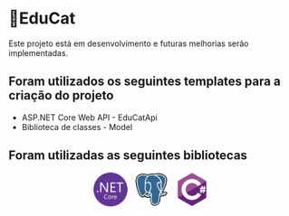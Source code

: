 # 🐾EduCat
Este projeto está em desenvolvimento e futuras melhorias serão implementadas.
## Foram utilizados os seguintes templates para a criação do projeto
- ASP.NET Core Web API - EduCatApi
- Biblioteca de classes - Model

## Foram utilizadas as seguintes bibliotecas
<p align="center"> <img src="https://raw.githubusercontent.com/devicons/devicon/master/icons/dotnetcore/dotnetcore-original.svg" alt="dotnetcore" width="60" height="60"/> &nbsp; <img src="https://raw.githubusercontent.com/devicons/devicon/master/icons/postgresql/postgresql-original.svg" alt="postgresql" width="60" height="60"/> &nbsp; <img src="https://raw.githubusercontent.com/devicons/devicon/master/icons/csharp/csharp-original.svg" alt="csharp" width="60" height="60"/> </p>

